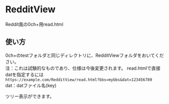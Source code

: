 # RedditView
Reddit風の0ch+用read.html
## 使い方
0ch+のtestフォルダと同じディレクトリに、RedditViewフォルダをおいてください。  
注：これは試験的なものであり、仕様は今後変更されます。  <!--
```https://example.com/RedditView/?bbs=mybbs```  
bbs：掲示板設置ディレクトリ  
これでスレッド選択画面に入ります。  
-->
read.htmlで直接datを指定するには  
```https://example.com/RedditView/read.html?bbs=mybbs&dat=123456789```  
dat：datファイル名(key)  
  
ツリー表示ができます。  
